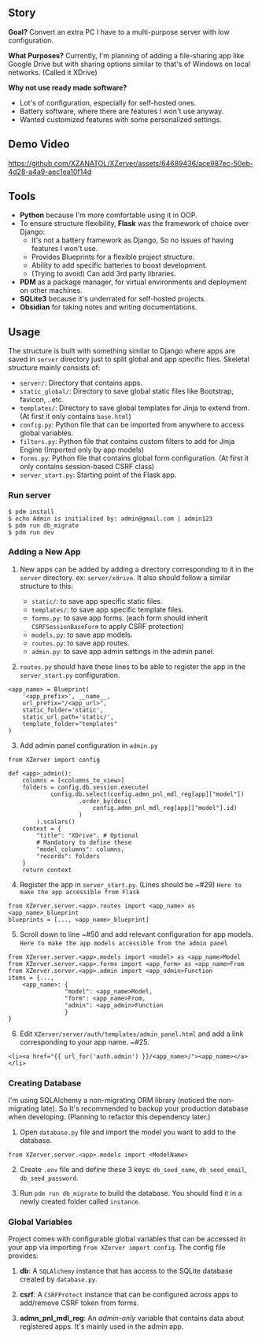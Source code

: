 ## Story

**Goal?**
Convert an extra PC I have to a multi-purpose server with low configuration.

**What Purposes?**
Currently, I'm planning of adding a file-sharing app like Google Drive but with sharing options similar to that's of Windows on local networks. (Called it XDrive)  

**Why not use ready made software?**
* Lot's of configuration, especially for self-hosted ones.
* Battery software, where there are features I won't use anyway.
* Wanted customized features with some personalized settings.

## Demo Video
https://github.com/XZANATOL/XZerver/assets/64689436/ace987ec-50eb-4d28-a4a9-aec1ea10f14d

## Tools

* **Python** because I'm more comfortable using it in OOP.
* To ensure structure flexibility, **Flask** was the framework of choice over Django:
	* It's not a battery framework as Django, So no issues of having features I won't use.
	* Provides Blueprints for a flexible project structure.
	* Ability to add specific batteries to boost development.
	* (Trying to avoid) Can add 3rd party libraries.
* **PDM** as a package manager, for virtual environments and deployment on other machines.
* **SQLite3** because it's underrated for self-hosted projects.
* **Obsidian** for taking notes and writing documentations.

## Usage

The structure is built with something similar to Django where apps are saved in `server` directory just to split global and app specific files. Skeletal structure mainly consists of:

- `server/`: Directory that contains apps.
- `static_global/`: Directory to save global static files like Bootstrap, favicon, ..etc.
- `templates/`: Directory to save global templates for Jinja to extend from. (At first it only contains `base.html`)
- `config.py`: Python file that can be imported from anywhere to access global variables.
- `filters.py`: Python file that contains custom filters to add for Jinja Engine (Imported only by app models)
- `forms.py`: Python file that contains global form configuration. (At first it only contains session-based CSRF class)
- `server_start.py`: Starting point of the Flask app.

### Run server

```
$ pdm install
$ echo Admin is initialized by: admin@gmail.com | admin123
$ pdm run db_migrate
$ pdm run dev
```

### Adding a New App

1) New apps can be added by adding a directory corresponding to it in the `server` directory. ex: `server/xdrive`. It also should follow a similar structure to this:
	* `static/`: to save app specific static files.
	* `templates/`: to save app specific template files.
	* `forms.py`: to save app forms. (each form should inherit `CSRFSessionBaseForm` to apply CSRF protection)
	* `models.py`: to save app models.
	* `routes.py`: to save app routes.
	* `admin.py`: to save app admin settings in the admin panel.

2) `routes.py` should have these lines to be able to register the app in the `server_start.py` configuration.
```
<app_name> = Blueprint(
	'<app_prefix>', __name__,
	url_prefix="/<app_url>",
	static_folder='static',
	static_url_path='static/',
	template_folder="templates"
)
```

3) Add admin panel configuration in `admin.py`
```
from XZerver import config

def <app>_admin():
	columns = [<columns_to_view>]
	folders = config.db.session.execute(
			config.db.select(config.admn_pnl_mdl_reg[app]["model"])
					.order_by(desc(
						config.admn_pnl_mdl_reg[app]["model"].id)
					)
		).scalars()
	context = {
		"title": "XDrive", # Optional
		# Mandatory to define these
		"model_columns": columns,
		"records": folders
	}
	return context
```

4) Register the app in `server_start.py`. (Lines should be ~#29)
   `Here to make the app accessible from Flask`
```
from XZerver.server.<app>.routes import <app_name> as <app_name>_blueprint
blueprints = [..., <app_name>_blueprint]
```

5) Scroll down to line ~#50 and add relevant configuration for app models. 
   `Here to make the app models accessible from the admin panel`
```
from XZerver.server.<app>.models import <model> as <app_name>Model
from XZerver.server.<app>.forms import <app_form> as <app_name>From
from XZerver.server.<app>.admin import <app_admin>Function
items = {..., 
	<app_name>: {
				"model": <app_name>Model, 
				"form": <app_name>From,
				"admin": <app_admin>Function
				}
}
```

6) Edit `XZerver/server/auth/templates/admin_panel.html` and add a link corresponding to your app name. ~#25.
```
<li><a href="{{ url_for('auth.admin') }}/<app_name>/"><app_name></a></li>
```

### Creating Database

I'm using SQLAlchemy a non-migrating ORM library (noticed the non-migrating late). So It's recommended to backup your production database when developing. (Planning to refactor this dependency later.)

1) Open `database.py` file and import the model you want to add to the database.
```
from XZerver.server.<app>.models import <ModelName>
```

2) Create `.env` file and define these 3 keys: `db_seed_name`, `db_seed_email`, `db_seed_password`.

3) Run `pdm run db_migrate` to build the database. You should find it in a newly created folder called `instance`.

### Global Variables

Project comes with configurable global variables that can be accessed in your app via importing `from XZerver import config`. The config file provides:

1) **db**: A `SQLAlchemy` instance that has access to the SQLite database created by `database.py`.

2) **csrf**: A `CSRFProtect` instance that can be configured across apps to add/remove CSRF token from forms.

3) **admn_pnl_mdl_reg**: An *admin-only* variable that contains data about registered apps. It's mainly used in the admin app.
